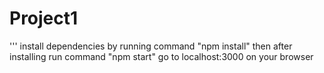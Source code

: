 # Project1

'''
install dependencies by running command "npm install"
then after installing run command "npm start"
go to localhost:3000 on your browser

```
